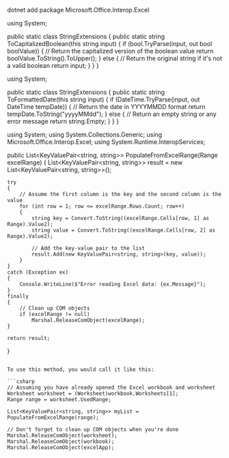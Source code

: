 
dotnet add package Microsoft.Office.Interop.Excel


using System;

public static class StringExtensions
{
    public static string ToCapitalizedBoolean(this string input)
    {
        if (bool.TryParse(input, out bool boolValue))
        {
            // Return the capitalized version of the boolean value
            return boolValue.ToString().ToUpper();
        }
        else
        {
            // Return the original string if it's not a valid boolean
            return input;
        }
    }
}




using System;

public static class StringExtensions
{
    public static string ToFormattedDate(this string input)
    {
        if (DateTime.TryParse(input, out DateTime tempDate))
        {
            // Return the date in YYYYMMDD format
            return tempDate.ToString("yyyyMMdd");
        }
        else
        {
            // Return an empty string or any error message
            return string.Empty;
        }
    }
}



using System;
using System.Collections.Generic;
using Microsoft.Office.Interop.Excel;
using System.Runtime.InteropServices;

public List<KeyValuePair<string, string>> PopulateFromExcelRange(Range excelRange)
{
    List<KeyValuePair<string, string>> result = new List<KeyValuePair<string, string>>();

    try
    {
        // Assume the first column is the key and the second column is the value
        for (int row = 1; row <= excelRange.Rows.Count; row++)
        {
            string key = Convert.ToString((excelRange.Cells[row, 1] as Range).Value2);
            string value = Convert.ToString((excelRange.Cells[row, 2] as Range).Value2);

            // Add the key-value pair to the list
            result.Add(new KeyValuePair<string, string>(key, value));
        }
    }
    catch (Exception ex)
    {
        Console.WriteLine($"Error reading Excel data: {ex.Message}");
    }
    finally
    {
        // Clean up COM objects
        if (excelRange != null)
            Marshal.ReleaseComObject(excelRange);
    }

    return result;
}
```

To use this method, you would call it like this:

```csharp
// Assuming you have already opened the Excel workbook and worksheet
Worksheet worksheet = (Worksheet)workbook.Worksheets[1];
Range range = worksheet.UsedRange;

List<KeyValuePair<string, string>> myList = PopulateFromExcelRange(range);

// Don't forget to clean up COM objects when you're done
Marshal.ReleaseComObject(worksheet);
Marshal.ReleaseComObject(workbook);
Marshal.ReleaseComObject(excelApp);
```
